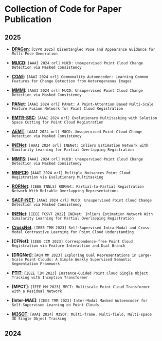 # Collection of Code for Paper Publication

## 2025

+ **[DPAGen](https://github.com/ywuchina/TeamCode/tree/main/DPAGen)**:
 ``[CVPR 2025] Disentangled Pose and Appearance Guidance for Multi-Pose Generation``

+ **[MUCD](https://github.com/ywuchina/TeamCode/tree/main/MUCD)**:
 ``[AAAI 2024 orl] MUCD: Unsupervised Point Cloud Change Detection via Masked Consistency``

+ **[COAE](https://github.com/ywuchina/TeamCode/tree/main/COAE)**:
  ``[AAAI 2024 orl] Commonality Autoencoder: Learning Common Features for Change Detection from Heterogeneous Images``

+ **[MMMI](https://github.com/ywuchina/TeamCode/tree/main/MMMI)**:
  ``[AAAI 2024 orl] MUCD: Unsupervised Point Cloud Change Detection via Masked Consistency``

+ **[PANet](https://github.com/ywuchina/TeamCode/tree/main/PANet)**:
  ``[AAAI 2024 orl] PANet: A Point-Attention Based Multi-Scale Feature Fusion Network for Point Cloud Registration``

+ **[EMTR-SSC](https://github.com/ywuchina/TeamCode/tree/2023-TETCI-EMTR_SSC)**:
  ``[AAAI 2024 orl] Evolutionary Multitasking with Solution Space Cutting for Point Cloud Registration``

+ **[AEMT](https://github.com/ywuchina/TeamCode/tree/AEMT/AEMT)**:
  ``[AAAI 2024 orl] MUCD: Unsupervised Point Cloud Change Detection via Masked Consistency``

+ **[INENet](https://github.com/ywuchina/TeamCode/tree/INENet_zhangyue)**:
  ``[AAAI 2024 orl] INENet: Inliers Estimation Network with Similarity Learning for Partial Overlapping Registration``

+ **[MMFS](https://github.com/ywuchina/TeamCode/tree/MMFS)**:
  ``[AAAI 2024 orl] MUCD: Unsupervised Point Cloud Change Detection via Masked Consistency``

+ **[MNPCR](https://github.com/ywuchina/TeamCode/tree/MNPCR)**:
  ``[AAAI 2024 orl] Multiple Nuisances Point Cloud Registration via Evolutionary Multitasking``

+ **[RORNet](https://github.com/superYuezhang/RORNet)**:
  ``[IEEE TNNLS] RORNet: Partial-to-Partial Registration Network With Reliable Overlapping Representations``

+ **[SACF-NET](https://github.com/ywuchina/TeamCode/tree/SACF-NET)**:
  ``[AAAI 2024 orl] MUCD: Unsupervised Point Cloud Change Detection via Masked Consistency``

+ **[INENet](https://github.com/superYuezhang/INENet)**:
  ``[IEEE TCSVT 2022] INENet: Inliers Estimation Network With Similarity Learning for Partial Overlapping Registration``

+ **[CrossNet](https://github.com/liujia99/CrossNet)**:
  ``[IEEE TMM 2023] Self-Supervised Intra-Modal and Cross-Modal Contrastive Learning for Point Cloud Understanding``

+ **[CFNet]**:
  ``[IEEE CIM 2023] Correspondence-free Point Cloud Registration via Feature Interaction and Dual Branch``

+ **[DRQNet]**:
  ``[ACM MM 2023] Exploring Dual Representations in Large-Scale Point Clouds: A Simple Weakly Supervised Semantic Segmentation Framework``

+ **[PTIT](https://github.com/liujia99/PTIT)**:
  ``[IEEE TIM 2023] Instance-Guided Point Cloud Single Object Tracking with Inception Transformer``

+ **[MPCT]**:
  ``[IEEE MM 2023] MPCT: Multiscale Point Cloud Transformer with a Residual Network``

+ **[Inter-MAE]**:
  ``[IEEE TMM 2023] Inter-Modal Masked Autoencoder for Self-Supervised Learning on Point Clouds``

+ **[M3SOT](https://github.com/liujia99/M3SOT)**:
  ``[AAAI 2024] M3SOT: Multi-frame, Multi-field, Multi-space 3D Single Object Tracking``

## 2024
